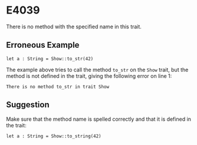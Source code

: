 # E4039

There is no method with the specified name in this trait.

## Erroneous Example

```moonbit
let a : String = Show::to_str(42)
```

The example above tries to call the method `to_str` on the `Show` trait,
but the method is not defined in the trait, giving the following error on line 1:

```
There is no method to_str in trait Show
```

## Suggestion

Make sure that the method name is spelled correctly
and that it is defined in the trait:

```moonbit
let a : String = Show::to_string(42)
```
